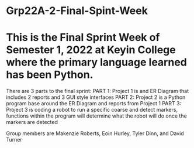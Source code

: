 # Grp22A-2-Final-Spint-Week

# This is the Final Sprint Week of Semester 1, 2022 at Keyin College where the primary language learned has been Python.

There are 3 parts to the final sprint:
PART 1: Project 1 is and ER Diagram that includes 2 reports and 3 GUI style interfaces
PART 2: Project 2 is a Python program base around the ER Diagram and reports from Project 1
PART 3: Project 3 is coding a robot to run a specific coarse and detect markers, functions within the program will determine what 
the robot will do once the markers are detected

Group members are Makenzie Roberts, Eoin Hurley, Tyler Dinn, and David Turner
